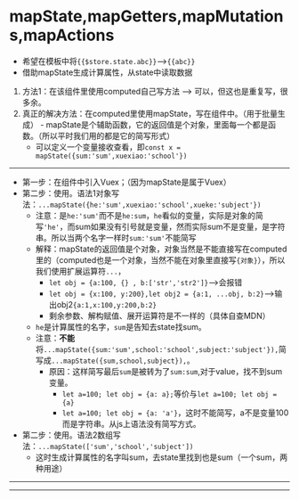 # mapState,mapGetters,mapMutations,mapActions
  - 希望在模板中将``{{$store.state.abc}}``-->``{{abc}}``
  - 借助mapState生成计算属性，从state中读取数据
  1. 方法1：在该组件里使用computed自己写方法 --> 可以，但这也是重复写，很多余。
  2. 真正的解决方法：在computed里使用mapState，写在组件中。（用于批量生成）
    - mapState是个辅助函数，它的返回值是个对象，里面每一个都是函数。（所以平时我们用的都是它的简写形式）
      - 可以定义一个变量接收查看，即``const x = mapState({sum:'sum',xuexiao:'school'})``
---
  - 第一步：在组件中引入Vuex；（因为mapState是属于Vuex）
  - 第二步：使用。语法1对象写法：``...mapState({he:'sum',xuexiao:'school',xueke:'subject'})``
    - 注意：是``he:'sum'``而不是``he:sum``，``he``看似的变量，实际是对象的简写``'he'``，而sum如果没有引号就是变量，然而实际sum不是变量，是字符串。所以当两个名字一样时``sum:'sum'``不能简写
    - 解释：mapState的返回值是个对象，对象当然是不能直接写在computed里的（computed也是一个对象，当然不能在对象里直接写``{对象}``），所以我们使用扩展运算符``...``，
      - ``let obj = {a:100, {} , b:['str','str2']}``-->会报错
      - ``let obj = {x:100, y:200},let obj2 = {a:1, ...obj, b:2}``-->输出obj2``{a:1,x:100,y:200,b:2}``
      - 剩余参数、解构赋值、展开运算符是不一样的（具体自查MDN）
    - ``he``是计算属性的名字，``sum``是告知去state找sum。
    - 注意：**不能**将``...mapState({sum:'sum',school:'school',subject:'subject'}),``简写成``...mapState({sum,school,subject}),``。
      - 原因：这样简写最后``sum``是被转为了``sum:sum``,对于value，找不到sum变量。
        - ``let a=100; let obj = {a: a};``等价与``let a=100; let obj = {a}``
        - ``let a=100; let obj = {a: 'a'}``，这时不能简写，a不是变量100而是字符串。从js上语法没有简写方式。
  - 第二步：使用。语法2数组写法：``...mapState(['sum','school','subject'])``
    - 这时生成计算属性的名字叫sum，去state里找到也是sum（一个sum，两种用途）
---

---
